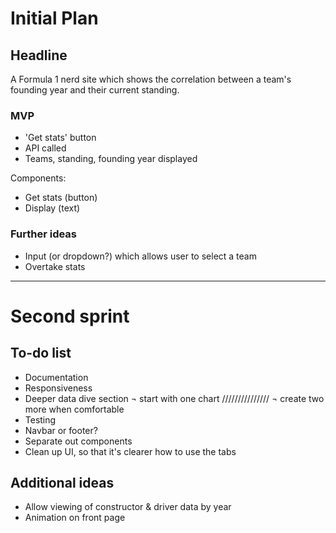 # Initial Plan 

## Headline
A Formula 1 nerd site which shows the correlation between a team's founding year and their current standing.

### MVP
- 'Get stats' button
- API called
- Teams, standing, founding year displayed 

Components:
- Get stats (button)
- Display (text)

### Further ideas
- Input (or dropdown?) which allows user to select a team
- Overtake stats 

-------------------------------------

# Second sprint

## To-do list
- Documentation
- Responsiveness
- Deeper data dive section
    ¬ start with one chart
///////////////
    ¬ create two more when comfortable
- Testing
- Navbar or footer?
- Separate out components
- Clean up UI, so that it's clearer how to use the tabs


## Additional ideas
- Allow viewing of constructor & driver data by year
- Animation on front page